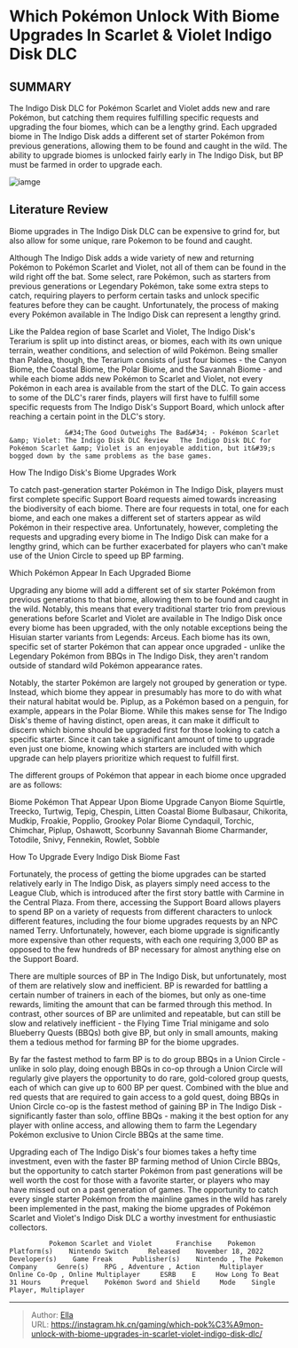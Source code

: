 # Which Pokémon Unlock With Biome Upgrades In Scarlet &amp; Violet Indigo Disk DLC


## SUMMARY 



  The Indigo Disk DLC for Pokémon Scarlet and Violet adds new and rare Pokémon, but catching them requires fulfilling specific requests and upgrading the four biomes, which can be a lengthy grind.   Each upgraded biome in The Indigo Disk adds a different set of starter Pokémon from previous generations, allowing them to be found and caught in the wild.   The ability to upgrade biomes is unlocked fairly early in The Indigo Disk, but BP must be farmed in order to upgrade each.  

![iamge](https://static1.srcdn.com/wordpress/wp-content/uploads/2023/12/which-pok-mon-unlock-with-biome-upgrades-in-scarlet-violet-indigo-disk-dlc.jpg)

## Literature Review

Biome upgrades in The Indigo Disk DLC can be expensive to grind for, but also allow for some unique, rare Pokemon to be found and caught.




Although The Indigo Disk adds a wide variety of new and returning Pokémon to Pokémon Scarlet and Violet, not all of them can be found in the wild right off the bat. Some select, rare Pokémon, such as starters from previous generations or Legendary Pokémon, take some extra steps to catch, requiring players to perform certain tasks and unlock specific features before they can be caught. Unfortunately, the process of making every Pokémon available in The Indigo Disk can represent a lengthy grind.




Like the Paldea region of base Scarlet and Violet, The Indigo Disk&#39;s Terarium is split up into distinct areas, or biomes, each with its own unique terrain, weather conditions, and selection of wild Pokémon. Being smaller than Paldea, though, the Terarium consists of just four biomes - the Canyon Biome, the Coastal Biome, the Polar Biome, and the Savannah Biome - and while each biome adds new Pokémon to Scarlet and Violet, not every Pokémon in each area is available from the start of the DLC. To gain access to some of the DLC&#39;s rarer finds, players will first have to fulfill some specific requests from The Indigo Disk&#39;s Support Board, which unlock after reaching a certain point in the DLC&#39;s story.

                  &#34;The Good Outweighs The Bad&#34; - Pokémon Scarlet &amp; Violet: The Indigo Disk DLC Review   The Indigo Disk DLC for Pokémon Scarlet &amp; Violet is an enjoyable addition, but it&#39;s bogged down by the same problems as the base games.   


 How The Indigo Disk&#39;s Biome Upgrades Work 
         




To catch past-generation starter Pokémon in The Indigo Disk, players must first complete specific Support Board requests aimed towards increasing the biodiversity of each biome. There are four requests in total, one for each biome, and each one makes a different set of starters appear as wild Pokémon in their respective area. Unfortunately, however, completing the requests and upgrading every biome in The Indigo Disk can make for a lengthy grind, which can be further exacerbated for players who can&#39;t make use of the Union Circle to speed up BP farming.



 Which Pokémon Appear In Each Upgraded Biome 
          

Upgrading any biome will add a different set of six starter Pokémon from previous generations to that biome, allowing them to be found and caught in the wild. Notably, this means that every traditional starter trio from previous generations before Scarlet and Violet are available in The Indigo Disk once every biome has been upgraded, with the only notable exceptions being the Hisuian starter variants from Legends: Arceus. Each biome has its own, specific set of starter Pokémon that can appear once upgraded - unlike the Legendary Pokémon from BBQs in The Indigo Disk, they aren&#39;t random outside of standard wild Pokémon appearance rates.




Notably, the starter Pokémon are largely not grouped by generation or type. Instead, which biome they appear in presumably has more to do with what their natural habitat would be. Piplup, as a Pokémon based on a penguin, for example, appears in the Polar Biome. While this makes sense for The Indigo Disk&#39;s theme of having distinct, open areas, it can make it difficult to discern which biome should be upgraded first for those looking to catch a specific starter. Since it can take a significant amount of time to upgrade even just one biome, knowing which starters are included with which upgrade can help players prioritize which request to fulfill first.

The different groups of Pokémon that appear in each biome once upgraded are as follows:

 Biome  Pokémon That Appear Upon Biome Upgrade   Canyon Biome  Squirtle, Treecko, Turtwig, Tepig, Chespin, Litten   Coastal Biome  Bulbasaur, Chikorita, Mudkip, Froakie, Popplio, Grookey   Polar Biome  Cyndaquil, Torchic, Chimchar, Piplup, Oshawott, Scorbunny   Savannah Biome  Charmander, Totodile, Snivy, Fennekin, Rowlet, Sobble   








 How To Upgrade Every Indigo Disk Biome Fast 
          

Fortunately, the process of getting the biome upgrades can be started relatively early in The Indigo Disk, as players simply need access to the League Club, which is introduced after the first story battle with Carmine in the Central Plaza. From there, accessing the Support Board allows players to spend BP on a variety of requests from different characters to unlock different features, including the four biome upgrades requests by an NPC named Terry. Unfortunately, however, each biome upgrade is significantly more expensive than other requests, with each one requiring 3,000 BP as opposed to the few hundreds of BP necessary for almost anything else on the Support Board.

There are multiple sources of BP in The Indigo Disk, but unfortunately, most of them are relatively slow and inefficient. BP is rewarded for battling a certain number of trainers in each of the biomes, but only as one-time rewards, limiting the amount that can be farmed through this method. In contrast, other sources of BP are unlimited and repeatable, but can still be slow and relatively inefficient - the Flying Time Trial minigame and solo Blueberry Quests (BBQs) both give BP, but only in small amounts, making them a tedious method for farming BP for the biome upgrades.




By far the fastest method to farm BP is to do group BBQs in a Union Circle - unlike in solo play, doing enough BBQs in co-op through a Union Circle will regularly give players the opportunity to do rare, gold-colored group quests, each of which can give up to 600 BP per quest. Combined with the blue and red quests that are required to gain access to a gold quest, doing BBQs in Union Circle co-op is the fastest method of gaining BP in The Indigo Disk - significantly faster than solo, offline BBQs - making it the best option for any player with online access, and allowing them to farm the Legendary Pokémon exclusive to Union Circle BBQs at the same time.

Upgrading each of The Indigo Disk&#39;s four biomes takes a hefty time investment, even with the faster BP farming method of Union Circle BBQs, but the opportunity to catch starter Pokémon from past generations will be well worth the cost for those with a favorite starter, or players who may have missed out on a past generation of games. The opportunity to catch every single starter Pokémon from the mainline games in the wild has rarely been implemented in the past, making the biome upgrades of Pokémon Scarlet and Violet&#39;s Indigo Disk DLC a worthy investment for enthusiastic collectors.




              Pokemon Scarlet and Violet      Franchise    Pokemon     Platform(s)    Nintendo Switch     Released    November 18, 2022     Developer(s)    Game Freak     Publisher(s)    Nintendo , The Pokemon Company     Genre(s)    RPG , Adventure , Action     Multiplayer    Online Co-Op , Online Multiplayer     ESRB    E     How Long To Beat    31 Hours     Prequel    Pokémon Sword and Shield     Mode    Single Player, Multiplayer      


---

> Author: [Ella](https://instagram.hk.cn/)  
> URL: https://instagram.hk.cn/gaming/which-pok%C3%A9mon-unlock-with-biome-upgrades-in-scarlet-violet-indigo-disk-dlc/  


